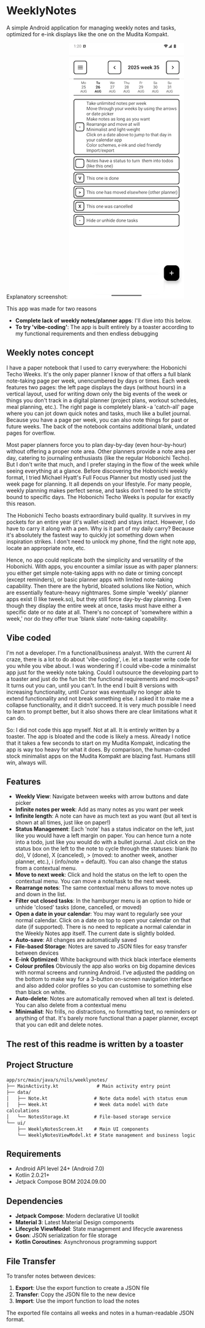 # WeeklyNotes

A simple Android application for managing weekly notes and tasks, optimized for e-ink displays like the one on the Mudita Kompakt. 

Explanatory screenshot:
<img src="images/screenshot.png" width="300">

This app was made for two reasons
- **Complete lack of weekly notes/planner apps**: I'll dive into this below.
- **To try 'vibe-coding'**: The app is built entirely by a toaster according to my functional requirements and then endless debugging

## Weekly notes concept

I have a paper notebook that I used to carry everywhere: the Hobonichi Techo Weeks. It's the only paper planner I know of that offers a full blank note-taking page per week, unencumbered by days or times. Each week features two pages: the left page displays the days (without hours) in a vertical layout, used for writing down only the big events of the week or things you don't track in a digital planner (project plans, workout schedules, meal planning, etc.). The right page is completely blank - a 'catch-all' page where you can jot down quick notes and tasks, much like a bullet journal. Because you have a page per week, you can also note things for past or future weeks. The back of the notebook contains additional blank, undated pages for overflow.

Most paper planners force you to plan day-by-day (even hour-by-hour) without offering a proper note area. Other planners provide a note area per day, catering to journaling enthusiasts (like the regular Hobonichi Techo). But I don't write that much, and I prefer staying in the flow of the week while seeing everything at a glance. Before discovering the Hobonichi weekly format, I tried Michael Hyatt's Full Focus Planner but mostly used just the week page for planning. It all depends on your lifestyle. For many people, weekly planning makes perfect sense, and tasks don't need to be strictly bound to specific days. The Hobonichi Techo Weeks is popular for exactly this reason.

The Hobonichi Techo boasts extraordinary build quality. It survives in my pockets for an entire year (it's wallet-sized) and stays intact. However, I do have to carry it along with a pen. Why is it part of my daily carry? Because it's absolutely the fastest way to quickly jot something down when inspiration strikes. I don't need to unlock my phone, find the right note app, locate an appropriate note, etc.

Hence, no app could replicate both the simplicity and versatility of the Hobonichi. With apps, you encounter a similar issue as with paper planners: you either get simple note-taking apps with no date or timing concept (except reminders), or basic planner apps with limited note-taking capability. Then there are the hybrid, bloated solutions like Notion, which are essentially feature-heavy nightmares. Some simple 'weekly' planner apps exist (I like tweek.so), but they still force day-by-day planning. Even though they display the entire week at once, tasks must have either a specific date or no date at all. There's no concept of 'somewhere within a week,' nor do they offer true 'blank slate' note-taking capability.

## Vibe coded

I'm not a developer. I'm a functional/business analyst. With the current AI craze, there is a lot to do about 'vibe-coding', i.e. let a toaster write code for you while you vibe about. I was wondering if I could vibe-code a minimalist app just for the weekly note taking. Could I outsource the developing part to a toaster and just do the fun bit: the functional requirements and mock-ups? It turns out you can, until you can't. In the end I built 8 versions with increasing functionality, until Cursor was eventually no longer able to extend functionality and not break something else. I asked it to make me a collapse functionality, and it didn’t succeed. It is very much possible I need to learn to prompt better, but it also shows there are clear limitations what it can do. 

So: I did not code this app myself. Not at all. It is entirely written by a toaster. The app is bloated and the code is likely a mess. Already I notice that it takes a few seconds to start on my Mudita Kompakt, indicating the app is way too heavy for what it does. By comparison, the human-coded stock minimalist apps on the Mudita Kompakt are blazing fast. Humans still win, always will.


## Features

- **Weekly View**: Navigate between weeks with arrow buttons and date picker
- **Infinite notes per week**: Add as many notes as you want per week
- **Infinite length**: A note can have as much text as you want (but all text is shown at all times, just like on paper!)
- **Status Management**: Each 'note' has a status indicator on the left, just like you would have a left margin on paper. You can hence turn a note into a todo, just like you would do with a bullet journal. Just click on the status box on the left to the note to cycle through the statuses: blank (to do), V (done), X (canceled), > (moved: to another week, another planner, etc.), i (info/note = default). You can also change the status from a contextual menu.
- **Move to next week**: Click and hold the status on the left to open the contextual menu. You can move a note/task to the next week.
- **Rearrange notes**: The same contextual menu allows to move notes up and down in the list.
- **Filter out closed tasks**: In the hamburger menu is an option to hide or unhide 'closed' tasks (done, cancelled, or moved)
- **Open a date in your calendar**: You may want to regularly see your normal calendar. Click on a date on top to open your calendar on that date (if supported). There is no need to replicate a normal calendar in the Weekly Notes app itself. The current date is slightly bolded.
- **Auto-save**: All changes are automatically saved
- **File-based Storage**: Notes are saved to JSON files for easy transfer between devices
- **E-ink Optimized**: White background with thick black interface elements
- **Colour profiles** Obviously the app also works on big dopamine devices with normal screens and running Android. I've adjusted the padding on the bottom to make way for a 3-button on-screen navigation interface and also added color profiles so you can customise to something else than black on white.
- **Auto-delete**: Notes are automatically removed when all text is deleted. You can also delete from a contextual menu
- **Minimalist**: No frills, no distractions, no formatting text, no reminders or anything of that. It's barely more functional than a paper planner, except that you can edit and delete notes.

## The rest of this readme is written by a toaster

## Project Structure

```
app/src/main/java/s/nils/weeklynotes/
├── MainActivity.kt              # Main activity entry point
├── data/
│   ├── Note.kt                 # Note data model with status enum
│   ├── Week.kt                 # Week data model with date calculations
│   └── NotesStorage.kt         # File-based storage service
└── ui/
    ├── WeeklyNotesScreen.kt    # Main UI components
    └── WeeklyNotesViewModel.kt # State management and business logic
```

## Requirements

- Android API level 24+ (Android 7.0)
- Kotlin 2.0.21+
- Jetpack Compose BOM 2024.09.00

## Dependencies

- **Jetpack Compose**: Modern declarative UI toolkit
- **Material 3**: Latest Material Design components
- **Lifecycle ViewModel**: State management and lifecycle awareness
- **Gson**: JSON serialization for file storage
- **Kotlin Coroutines**: Asynchronous programming support

## File Transfer

To transfer notes between devices:

1. **Export**: Use the export function to create a JSON file
2. **Transfer**: Copy the JSON file to the new device
3. **Import**: Use the import function to load the notes

The exported file contains all weeks and notes in a human-readable JSON format. 
